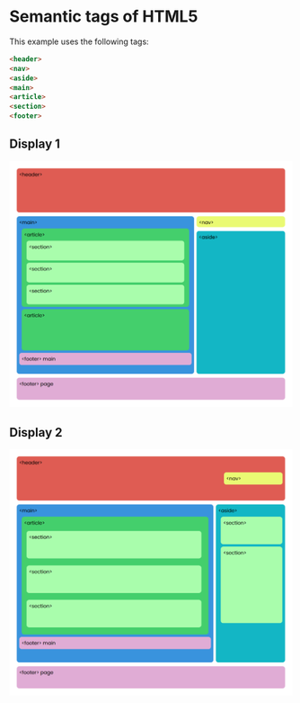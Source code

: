 # Semantic tags of HTML5

This example uses the following tags:  
```html
<header>
<nav>
<aside>
<main>
<article>
<section>
<footer>
```

## Display 1
![](images/display1.png)


## Display 2
![](images/display2.png)